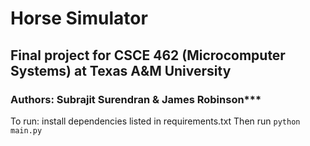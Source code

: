 # Horse Simulator

## Final project for CSCE 462 (Microcomputer Systems) at Texas A&M University

### Authors: Subrajit Surendran & James Robinson***

To run:
install dependencies listed in requirements.txt
Then run ```python main.py```

